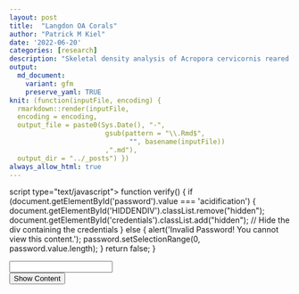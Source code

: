 ```yaml
---
layout: post
title:  "Langdon OA Corals"
author: "Patrick M Kiel"
date: '2022-06-20'
categories: [research]
description: "Skeletal density analysis of Acropora cervicornis reared under ocean acidification and control experiment conditions."
output:
  md_document:
    variant: gfm
    preserve_yaml: TRUE
knit: (function(inputFile, encoding) {
  rmarkdown::render(inputFile, 
  encoding = encoding, 
  output_file = paste0(Sys.Date(), "-",
                        gsub(pattern = "\\.Rmd$",
                              "", basename(inputFile))
                        ,".md"), 
  output_dir = "../_posts") })
always_allow_html: true
---
```


script type="text/javascript">
function verify() {
  if (document.getElementById('password').value === 'acidification') {
    document.getElementById('HIDDENDIV').classList.remove("hidden"); 
    document.getElementById('credentials').classList.add("hidden"); // Hide the div containing the credentials
  } else {
    alert('Invalid Password! You cannot view this content.');
    password.setSelectionRange(0, password.value.length);
  }
  return false;
}
</script>
<style type="text/css">
.hidden {
  display: none;
}
</style>
<!-- The password box -->

<div id="credentials">

<input type="text" id="password" onkeydown="if (event.keyCode == 13) verify()" />
<br/>
<input id="button" type="button" value="Show Content" onclick="verify()" />

</div>

<!-- The content we want to show after password -->
<div id="HIDDENDIV" class="hidden" markdown="1">

# Overview

Here, I analyze the 10 coral skeletons grown under OA and ambient
conditions. I investigate the response of skeletal density to OA
treatment and begin to look at genotype variability within the control
group.

# Linear Growth Analysis

![](/notebook/images/unnamed-chunk-1-1.png)<!-- -->![](/notebook/images/unnamed-chunk-1-2.png)<!-- -->![](/notebook/images/unnamed-chunk-1-3.png)<!-- -->

## Statistical Testing

![](/notebook/images/unnamed-chunk-2-1.png)<!-- -->

    ## # A tibble: 2 x 4
    ##   treatment variable statistic      p
    ##   <chr>     <chr>        <dbl>  <dbl>
    ## 1 HCO2      growth       0.998 0.995 
    ## 2 LCO2      growth       0.816 0.0818

    ## # A tibble: 1 x 4
    ##     df1   df2 statistic      p
    ##   <int> <int>     <dbl>  <dbl>
    ## 1     1     8      5.34 0.0496

<table class=" lightable-classic" style="font-family: &quot;Arial Narrow&quot;, &quot;Source Sans Pro&quot;, sans-serif; margin-left: auto; margin-right: auto;">
<caption>
T-Test Results of Vertical Extension
</caption>
<thead>
<tr>
<th style="text-align:center;font-weight: bold;">
.y.
</th>
<th style="text-align:center;font-weight: bold;">
group1
</th>
<th style="text-align:center;font-weight: bold;">
group2
</th>
<th style="text-align:center;font-weight: bold;">
n1
</th>
<th style="text-align:center;font-weight: bold;">
n2
</th>
<th style="text-align:center;font-weight: bold;">
statistic
</th>
<th style="text-align:center;font-weight: bold;">
df
</th>
<th style="text-align:center;font-weight: bold;">
p
</th>
</tr>
</thead>
<tbody>
<tr>
<td style="text-align:center;">
growth
</td>
<td style="text-align:center;">
HCO2
</td>
<td style="text-align:center;">
LCO2
</td>
<td style="text-align:center;">
4
</td>
<td style="text-align:center;">
6
</td>
<td style="text-align:center;">
2.629
</td>
<td style="text-align:center;">
3.382
</td>
<td style="text-align:center;">
0.069
</td>
</tr>
</tbody>
</table>
<table class=" lightable-classic" style="font-family: &quot;Arial Narrow&quot;, &quot;Source Sans Pro&quot;, sans-serif; margin-left: auto; margin-right: auto;">
<caption>
Effect Size Results of Vertical Extension
</caption>
<thead>
<tr>
<th style="text-align:center;font-weight: bold;">
.y.
</th>
<th style="text-align:center;font-weight: bold;">
group1
</th>
<th style="text-align:center;font-weight: bold;">
group2
</th>
<th style="text-align:center;font-weight: bold;">
effsize
</th>
<th style="text-align:center;font-weight: bold;">
n1
</th>
<th style="text-align:center;font-weight: bold;">
n2
</th>
<th style="text-align:center;font-weight: bold;">
magnitude
</th>
</tr>
</thead>
<tbody>
<tr>
<td style="text-align:center;">
growth
</td>
<td style="text-align:center;">
HCO2
</td>
<td style="text-align:center;">
LCO2
</td>
<td style="text-align:center;">
1.832
</td>
<td style="text-align:center;">
4
</td>
<td style="text-align:center;">
6
</td>
<td style="text-align:center;">
large
</td>
</tr>
</tbody>
</table>

We cannot assume homogeneity of variance as p &lt; 0.05 for the Levene
Test (p=0.0496). So we’ll use the Welch’s T test.

The mean growth in the HCO2 group was 35.43 mm (SD = 9.77mm), whereas
the mean in LCO2 group was 22.2mm (SD = 3mm). A Welch’s two-samples
t-test showed that the difference was **not** statistically significant,
t(3.38) = 2.629, p &gt; 0.05, d = 1.832.

When this growth data is standardized to initial height (Lirman *et al.*
2014), there is definitely no observable differences (p&gt;0.7).

# Skeletal Density Analysis

![Segmentation of CT-Scan](/notebook/images/ctSegmentation.jpg)

Skeletal density of the corals was measured by CT scanning with a
Siemens Somatom Volume Zoom CT scanner at a resolution of
0.1mm scan<sup> − 1</sup>. The three dimensional reconstruction was
digitally bisected using the software Amira (ThermoFischer Scientific)
at the distance of new growth from the most distal slice of the apical
branch. Materials were assigned ‘Old Growth’ and ‘New Growth’, where
‘Old Growth’ denotes the portion of the skeleton that was present at the
beginning of the experiment and ‘New Growth’ denotes the portion of the
skeleton that is grown under treatment conditions. Because coral growth
has vertical and lateral components, the ‘Old Growth’ material contains
the initial skeleton and laterally grown calcium carbonate. However, we
are unable to accurately parse apart these two growth forms in this
material. Thus, ‘New Growth’, or the portion of the skeleton that grew
above the maximum height of the initial skeleton, is the only section of
the coral we can accurately analyze for treatment effect on skeletal
density.

Bisected Slice = Distal Slice − \[(*H*<sub>*f*</sub> − *H*<sub>*i*</sub>) \* 10\]
where *H* is measured in mm, and slices represent 0.1mm of the
skeleton’s reconstruction.

Then, holes were filled of the reconstruction to enclose the volume of
the skeleton to be comparable with methods that determine skeletal
density using the buoyant weight technique of wax sealed coral
fragments. Finally, the mean brightness of the entire volume of new
growth was converted to real-world skeletal density using aragonite
density phantoms.

<table class=" lightable-classic" style="font-family: &quot;Arial Narrow&quot;, &quot;Source Sans Pro&quot;, sans-serif; margin-left: auto; margin-right: auto;">
<caption>
Density of bisected coral skeletons in g/cm^3
</caption>
<thead>
<tr>
<th style="text-align:center;font-weight: bold;">
coral
</th>
<th style="text-align:center;font-weight: bold;">
treatment
</th>
<th style="text-align:center;font-weight: bold;">
NewGrowth
</th>
<th style="text-align:center;font-weight: bold;">
OldGrowth
</th>
</tr>
</thead>
<tbody>
<tr>
<td style="text-align:center;">
108b
</td>
<td style="text-align:center;">
HCO2
</td>
<td style="text-align:center;">
1.741
</td>
<td style="text-align:center;">
2.023
</td>
</tr>
<tr>
<td style="text-align:center;">
157
</td>
<td style="text-align:center;">
HCO2
</td>
<td style="text-align:center;">
1.700
</td>
<td style="text-align:center;">
1.866
</td>
</tr>
<tr>
<td style="text-align:center;">
187b
</td>
<td style="text-align:center;">
HCO2
</td>
<td style="text-align:center;">
1.432
</td>
<td style="text-align:center;">
1.755
</td>
</tr>
<tr>
<td style="text-align:center;">
313
</td>
<td style="text-align:center;">
LCO2
</td>
<td style="text-align:center;">
1.620
</td>
<td style="text-align:center;">
2.006
</td>
</tr>
<tr>
<td style="text-align:center;">
421b
</td>
<td style="text-align:center;">
LCO2
</td>
<td style="text-align:center;">
1.567
</td>
<td style="text-align:center;">
1.884
</td>
</tr>
<tr>
<td style="text-align:center;">
433b
</td>
<td style="text-align:center;">
HCO2
</td>
<td style="text-align:center;">
1.537
</td>
<td style="text-align:center;">
2.087
</td>
</tr>
<tr>
<td style="text-align:center;">
439b
</td>
<td style="text-align:center;">
LCO2
</td>
<td style="text-align:center;">
1.520
</td>
<td style="text-align:center;">
1.818
</td>
</tr>
<tr>
<td style="text-align:center;">
456b
</td>
<td style="text-align:center;">
LCO2
</td>
<td style="text-align:center;">
1.457
</td>
<td style="text-align:center;">
1.672
</td>
</tr>
<tr>
<td style="text-align:center;">
464
</td>
<td style="text-align:center;">
LCO2
</td>
<td style="text-align:center;">
1.661
</td>
<td style="text-align:center;">
1.960
</td>
</tr>
<tr>
<td style="text-align:center;">
496
</td>
<td style="text-align:center;">
LCO2
</td>
<td style="text-align:center;">
1.362
</td>
<td style="text-align:center;">
1.656
</td>
</tr>
</tbody>
</table>

![](/notebook/images/unnamed-chunk-3-1.png)<!-- -->![](/notebook/images/unnamed-chunk-3-2.png)<!-- -->

New Growth is less dense than Old Growth which makes sense as the Old
Growth contains the initial skeleton present at the beginning of the
experiment with the addition of lateral thickening. Further, New Growth
contains the fast growing apical branch which is less dense than the
basal portion of the colony.

There is, however, an interesting trend of corals grown under LCO2 (or
control) treatments being less dense than corals grown under HCO2. This
trend is apparent for both New Growth and Old Growth. One interpretation
is that the treatment group had significant effect on both the vertical
extension and the lateral thickening of coral growth, and thus treatment
effect is apparent in both the ‘New Growth’ and ‘Old Growth’ materials.
As mentioned before, this was to be expected, however we cannot parse
apart skeleton grown under treatment conditions in the Old Growth
section.

It is important to remember that the density is also a factor of the
coral’s growth and not its treatment group. Therefore, we should
standardize the density of the new material to its vertical growth.

## Statistical Testing

![](/notebook/images/unnamed-chunk-4-1.png)<!-- -->

    ## # A tibble: 2 x 4
    ##   treatment variable    statistic     p
    ##   <chr>     <chr>           <dbl> <dbl>
    ## 1 HCO2      density.std     0.863 0.130
    ## 2 LCO2      density.std     0.934 0.421

    ## # A tibble: 1 x 4
    ##     df1   df2 statistic     p
    ##   <int> <int>     <dbl> <dbl>
    ## 1     1    18   0.00823 0.929

<table class=" lightable-classic" style="font-family: &quot;Arial Narrow&quot;, &quot;Source Sans Pro&quot;, sans-serif; margin-left: auto; margin-right: auto;">
<caption>
T-Test Results of Standardized Density of Both Materials
</caption>
<thead>
<tr>
<th style="text-align:center;font-weight: bold;">
.y.
</th>
<th style="text-align:center;font-weight: bold;">
group1
</th>
<th style="text-align:center;font-weight: bold;">
group2
</th>
<th style="text-align:center;font-weight: bold;">
n1
</th>
<th style="text-align:center;font-weight: bold;">
n2
</th>
<th style="text-align:center;font-weight: bold;">
statistic
</th>
<th style="text-align:center;font-weight: bold;">
df
</th>
<th style="text-align:center;font-weight: bold;">
p
</th>
</tr>
</thead>
<tbody>
<tr>
<td style="text-align:center;">
density.std
</td>
<td style="text-align:center;">
HCO2
</td>
<td style="text-align:center;">
LCO2
</td>
<td style="text-align:center;">
8
</td>
<td style="text-align:center;">
12
</td>
<td style="text-align:center;">
-3.364
</td>
<td style="text-align:center;">
18
</td>
<td style="text-align:center;">
0.003
</td>
</tr>
</tbody>
</table>
<table class=" lightable-classic" style="font-family: &quot;Arial Narrow&quot;, &quot;Source Sans Pro&quot;, sans-serif; margin-left: auto; margin-right: auto;">
<caption>
Effect Size Results of Standardized Density of Both Materials
</caption>
<thead>
<tr>
<th style="text-align:center;font-weight: bold;">
.y.
</th>
<th style="text-align:center;font-weight: bold;">
group1
</th>
<th style="text-align:center;font-weight: bold;">
group2
</th>
<th style="text-align:center;font-weight: bold;">
effsize
</th>
<th style="text-align:center;font-weight: bold;">
n1
</th>
<th style="text-align:center;font-weight: bold;">
n2
</th>
<th style="text-align:center;font-weight: bold;">
magnitude
</th>
</tr>
</thead>
<tbody>
<tr>
<td style="text-align:center;">
growth
</td>
<td style="text-align:center;">
HCO2
</td>
<td style="text-align:center;">
LCO2
</td>
<td style="text-align:center;">
2.182
</td>
<td style="text-align:center;">
8
</td>
<td style="text-align:center;">
12
</td>
<td style="text-align:center;">
large
</td>
</tr>
</tbody>
</table>

Now, let’s just analyze the new growth material.

![](/notebook/images/unnamed-chunk-5-1.png)<!-- -->

    ## # A tibble: 2 x 4
    ##   treatment variable    statistic     p
    ##   <chr>     <chr>           <dbl> <dbl>
    ## 1 HCO2      density.std     0.873 0.308
    ## 2 LCO2      density.std     0.887 0.305

    ## # A tibble: 1 x 4
    ##     df1   df2 statistic     p
    ##   <int> <int>     <dbl> <dbl>
    ## 1     1     8    0.0140 0.909

<table class=" lightable-classic" style="font-family: &quot;Arial Narrow&quot;, &quot;Source Sans Pro&quot;, sans-serif; margin-left: auto; margin-right: auto;">
<caption>
T-Test Results of Standardized Density of New Growth
</caption>
<thead>
<tr>
<th style="text-align:center;font-weight: bold;">
.y.
</th>
<th style="text-align:center;font-weight: bold;">
group1
</th>
<th style="text-align:center;font-weight: bold;">
group2
</th>
<th style="text-align:center;font-weight: bold;">
n1
</th>
<th style="text-align:center;font-weight: bold;">
n2
</th>
<th style="text-align:center;font-weight: bold;">
statistic
</th>
<th style="text-align:center;font-weight: bold;">
df
</th>
<th style="text-align:center;font-weight: bold;">
p
</th>
</tr>
</thead>
<tbody>
<tr>
<td style="text-align:center;">
density.std
</td>
<td style="text-align:center;">
HCO2
</td>
<td style="text-align:center;">
LCO2
</td>
<td style="text-align:center;">
4
</td>
<td style="text-align:center;">
6
</td>
<td style="text-align:center;">
-2.88
</td>
<td style="text-align:center;">
8
</td>
<td style="text-align:center;">
0.02
</td>
</tr>
</tbody>
</table>
<table class=" lightable-classic" style="font-family: &quot;Arial Narrow&quot;, &quot;Source Sans Pro&quot;, sans-serif; margin-left: auto; margin-right: auto;">
<caption>
Effect Size Results of Standardized Density of New Growth
</caption>
<thead>
<tr>
<th style="text-align:center;font-weight: bold;">
.y.
</th>
<th style="text-align:center;font-weight: bold;">
group1
</th>
<th style="text-align:center;font-weight: bold;">
group2
</th>
<th style="text-align:center;font-weight: bold;">
effsize
</th>
<th style="text-align:center;font-weight: bold;">
n1
</th>
<th style="text-align:center;font-weight: bold;">
n2
</th>
<th style="text-align:center;font-weight: bold;">
magnitude
</th>
</tr>
</thead>
<tbody>
<tr>
<td style="text-align:center;">
growth
</td>
<td style="text-align:center;">
HCO2
</td>
<td style="text-align:center;">
LCO2
</td>
<td style="text-align:center;">
2.057
</td>
<td style="text-align:center;">
4
</td>
<td style="text-align:center;">
6
</td>
<td style="text-align:center;">
large
</td>
</tr>
</tbody>
</table>

### Both Materials

The mean standardized density in the HCO2 group was 0.05 (SD = 0.02),
whereas the mean in LCO2 group was 0.08 (SD = 0.01). A Student
two-samples t-test showed that the difference was statistically
significant, t(18) = -3.364, p &lt; 0.01, d = 2.18.

### New Growth

When looking at just the new growth, the mean standardized density in
the HCO2 group was 0.05 (SD = 0.01), whereas the mean in LCO2 group was
0.07 (SD = 0.01). A Student two-samples t-test showed that the
difference was statistically significant, t(8) = -2.88, p &lt; 0.05, d =
2.06.

# Genotype Variability

Finally, it is important to compare the variability of the population to
the variability of a genoype within that population to begin to
understand genotype-specific sensitivities. Here, I compare 3 ramets of
P-Lirman grown under LCO2 conditions and compare it to all LCO2 corals

![](/notebook/images/unnamed-chunk-6-1.png)<!-- -->

    ## 
    ##  Bartlett test of homogeneity of variances
    ## 
    ## data:  density.std by genotype
    ## Bartlett's K-squared = 2.6368, df = 1, p-value = 0.1044

From this data, the variance of standardized skeletal density among the
genotype P-Lirman is certainly less than the variance of the population,
yet there is no statistically significant difference between these two
groups. This is possibly driven by the small sample size (n=3 for
P-Lirman and n=6 for total population). However, I am shying away from
making any claims of genotypic variability due to the small sample sizes
and lack of genotype replication throughout the experiment design.

</div>
